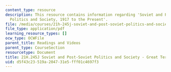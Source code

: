 ```yaml
---
content_type: resource
description: This resource contains information regarding 'Soviet and Post-Soviet
  Politics and Society, 1917 to the Present'.
file: /media/courses/21h-245j-soviet-and-post-soviet-politics-and-society-1917-to-the-present-spring-2016/d5f43c23519a204731e5fff01c4697f3_MIT21H_245JS16_Terror.pdf
file_type: application/pdf
learning_resource_types: []
ocw_type: OCWFile
parent_title: Readings and Videos
parent_type: CourseSection
resourcetype: Document
title: 21H.245J Soviet and Post-Soviet Politics and Society - Great Terror
uid: d5f43c23-519a-2047-31e5-fff01c4697f3
---
```

